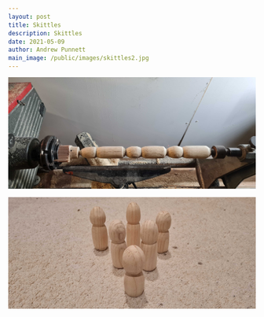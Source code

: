 ```yaml
---
layout: post
title: Skittles
description: Skittles
date: 2021-05-09
author: Andrew Punnett
main_image: /public/images/skittles2.jpg
---
```


![](/public/images/skittles1.jpg)

![](/public/images/skittles2.jpg)
